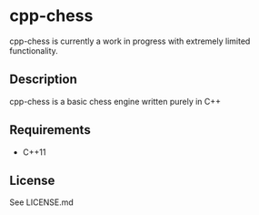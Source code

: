 # cpp-chess

cpp-chess is currently a work in progress with extremely limited functionality.

## Description

cpp-chess is a basic chess engine written purely in C++

## Requirements

* C++11

## License

See LICENSE.md